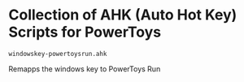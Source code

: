 # Collection of AHK (Auto Hot Key) Scripts for PowerToys

`windowskey-powertoysrun.ahk`

Remapps the windows key to PowerToys Run

